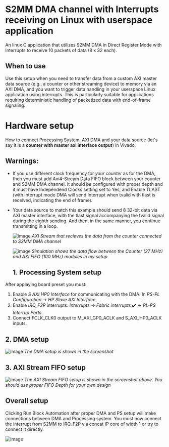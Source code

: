# S2MM DMA channel with Interrupts receiving on Linux with userspace application
An linux C application that utilizes S2MM DMA in Direct Register Mode with Interrupts to receive 10 packets of data (8 x 32 each).

## When to use
Use this setup when you need to transfer data from a custom AXI master data source (e.g., a counter or other streaming device) to memory via an AXI DMA, and you want to trigger data handling in your userspace Linux application using interrupts. This is particularly suitable for applications requiring deterministic handling of packetized data with end-of-frame signaling.

# Hardware setup
How to connect Processing System, AXI DMA and your data source (let's say it is a **counter with master axi interface output**) in Vivado.

## Warnings:
* If you use different clock frequency for *your counter* as for the DMA, then you must add Axi4-Stream Data FIFO block between your counter and S2MM DMA channel. It should be configured with proper depth and it must have Independend Clocks setting set to Yes, and Enable TLAST (with Interrupt mode DMA will send Interrupt when tvalid with tlast is received, indicating the end of frame).
* Your data source to match this example should send 8 32-bit data via AXI master interface, with the tlast signal accompanying the tvalid signal during the eighth sending. And then, in the same manner, you continue transmitting in a loop.
  
  ![image](https://github.com/user-attachments/assets/4ab2d01c-5e61-420d-9dde-e8a1d79c3b54)
  *AXI Stream that recieves the data from the counter connected to S2MM DMA channel*

  ![image](https://github.com/user-attachments/assets/df085c19-4167-47b0-9a8a-32905321ad14)
  *Simulation shows the data flow between the Counter (27 MHz) and AXI FIFO (100 MHz) modules in my setup*

  ## 1. Processing System setup

After applaying board preset you must:
1. Enable *S AXI HP0 Interface* for communicating with the DMA. In *PS-PL Configuration* -> *HP Slave AXI Interface*.
2. Enable *IRQ_F2P* interrupts: *Interrupts* -> *Fabric interrupts* ✔️ -> *PL-PS Interrup Ports*.
3. Connect FCLK_CLK0 output to M_AXI_GP0_ACLK and S_AXI_HP0_ACLK inputs.

  ## 2. DMA setup
  ![image](https://github.com/user-attachments/assets/e3f0c500-fb72-4892-9121-7ad8f86036b4)
  *The DMA setup is shown in the screenshot*

  ## 3. AXI Stream FIFO setup
  ![image](https://github.com/user-attachments/assets/d81d4a4b-b258-4de2-bb02-600ef22b8f61)
  *The AXI Stream FIFO setup is shown in the screenshot above. You should use proper FIFO Depth for your own design*

  ## Overall setup
Clicking Run Block Automation after proper DMA and PS setup will make connections between DMA and Processing system.
You must now connect the interrupt from S2MM to IRQ_F2P via concat IP core of width 1 or try to connect it directly.

  ![image](https://github.com/user-attachments/assets/fc7a29e2-425c-4941-9391-f9784085f07c)

